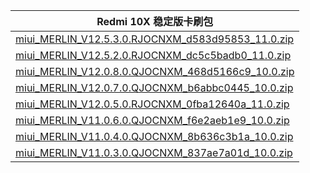 | Redmi 10X  稳定版卡刷包    |
| ---- |
| [miui_MERLIN_V12.5.3.0.RJOCNXM_d583d95853_11.0.zip](https://hugeota.d.miui.com/V12.5.3.0.RJOCNXM/miui_MERLIN_V12.5.3.0.RJOCNXM_d583d95853_11.0.zip)    |
| [miui_MERLIN_V12.5.2.0.RJOCNXM_dc5c5badb0_11.0.zip](https://hugeota.d.miui.com/V12.5.2.0.RJOCNXM/miui_MERLIN_V12.5.2.0.RJOCNXM_dc5c5badb0_11.0.zip)    |
| [miui_MERLIN_V12.0.8.0.QJOCNXM_468d5166c9_10.0.zip](https://hugeota.d.miui.com/V12.0.8.0.QJOCNXM/miui_MERLIN_V12.0.8.0.QJOCNXM_468d5166c9_10.0.zip)    |
| [miui_MERLIN_V12.0.7.0.QJOCNXM_b6abbc0445_10.0.zip](https://hugeota.d.miui.com/V12.0.7.0.QJOCNXM/miui_MERLIN_V12.0.7.0.QJOCNXM_b6abbc0445_10.0.zip)    |
| [miui_MERLIN_V12.0.5.0.RJOCNXM_0fba12640a_11.0.zip](https://hugeota.d.miui.com/V12.0.5.0.RJOCNXM/miui_MERLIN_V12.0.5.0.RJOCNXM_0fba12640a_11.0.zip)    |
| [miui_MERLIN_V11.0.6.0.QJOCNXM_f6e2aeb1e9_10.0.zip](https://hugeota.d.miui.com/V11.0.6.0.QJOCNXM/miui_MERLIN_V11.0.6.0.QJOCNXM_f6e2aeb1e9_10.0.zip)    |
| [miui_MERLIN_V11.0.4.0.QJOCNXM_8b636c3b1a_10.0.zip](https://hugeota.d.miui.com/V11.0.4.0.QJOCNXM/miui_MERLIN_V11.0.4.0.QJOCNXM_8b636c3b1a_10.0.zip)    |
| [miui_MERLIN_V11.0.3.0.QJOCNXM_837ae7a01d_10.0.zip](https://hugeota.d.miui.com/V11.0.3.0.QJOCNXM/miui_MERLIN_V11.0.3.0.QJOCNXM_837ae7a01d_10.0.zip)    |
